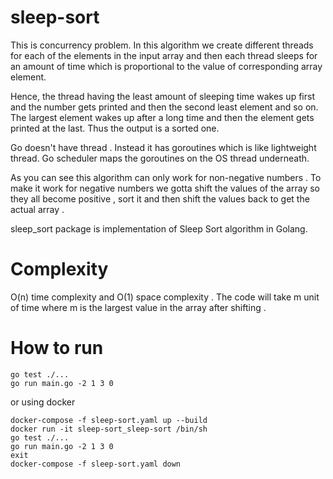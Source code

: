 # sleep-sort 

This is concurrency problem. In this algorithm we create different threads for each of the elements in the input array and then each thread sleeps for an amount of time which is proportional to the value of corresponding array element.

Hence, the thread having the least amount of sleeping time wakes up first and the number gets printed and then the second least element and so on. The largest element wakes up after a long time and then the element gets printed at the last. Thus the output is a sorted one.

Go doesn't have thread . Instead it has goroutines which is like lightweight thread. Go scheduler maps the goroutines on the OS thread underneath.

As you can see this algorithm can only work for non-negative numbers . To make it work for negative numbers we gotta shift the values of the array so they all become positive , sort it and then shift the values back to get the actual array .   

sleep_sort package is implementation of Sleep Sort algorithm in Golang.

# Complexity 

O(n) time complexity and O(1) space complexity . The code will take m unit of time where m is the largest value in the array after shifting . 

# How to run
```
go test ./... 
go run main.go -2 1 3 0 
```
or using docker 
```
docker-compose -f sleep-sort.yaml up --build
docker run -it sleep-sort_sleep-sort /bin/sh
go test ./... 
go run main.go -2 1 3 0
exit
docker-compose -f sleep-sort.yaml down
```